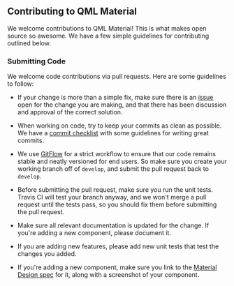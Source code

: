 Contributing to QML Material
----------------------------

We welcome contributions to QML Material! This is what makes open source so awesome. We have a few simple guidelines for contributing outlined below.

### Submitting Code

We welcome code contributions via pull requests. Here are some guidelines to follow:

 * If your change is more than a simple fix, make sure there is an [issue](https://github.com/quantum-os/qml-material/issues)  open for the change you are making, and that there has been discussion and approval of the correct solution.

 * When working on code, try to keep your commits as clean as possible. We have a [commit checklist](https://github.com/quantum-os/quantum-os/wiki/Commit-Checklist) with some guidelines for writing great commits.

 * We use [GitFlow](https://www.atlassian.com/git/tutorials/comparing-workflows/gitflow-workflow) for a strict workflow to ensure that our code remains stable and neatly versioned for end users. So make sure you create your working branch off of `develop`, and submit the pull request back to `develop`.

 * Before submitting the pull request, make sure you run the unit tests. Travis CI will test your branch anyway, and we won't merge a pull request until the tests pass, so you should fix them before submitting the pull request.

 * Make sure all relevant documentation is updated for the change. If you're adding a new component, please document it.

 * If you are adding new features, please add new unit tests that test the changes you added.

 * If you're adding a new component, make sure you link to the [Material Design spec](http://www.google.com/design/spec/components/) for it, along with a screenshot of your component.
